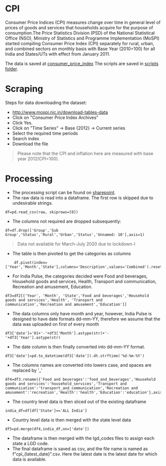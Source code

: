 ﻿# CPI 
Consumer Price Indices (CPI) measures change over time in general level of prices of goods and services that households acquire for the purpose of consumption.The Price Statistics Division (PSD) of the National Statistical Office (NSO), Ministry of Statistics and Programme Implementation (MoSPI) started compiling Consumer Price Index (CPI) separately for rural, urban, and combined sectors on monthly basis with Base Year (2010=100) for all India and States/UTs with effect from January 2011.


The data is saved at [consumer_price_index](https://isbhydmoh-my.sharepoint.com/:f:/g/personal/idp_isb_edu/EudS-9Q6gEhEj0TPc_t6J0gBFzXZrrk4d1KyRrva_iII9g?e=OTA6Q0)
The scripts are saved in [scripts folder](https://isbhydmoh-my.sharepoint.com/:f:/g/personal/idp_isb_edu/EudS-9Q6gEhEj0TPc_t6J0gBFzXZrrk4d1KyRrva_iII9g?e=OTA6Q0).
# Scraping 
Steps for data downloading the dataset:

- http://www.mospi.nic.in/download-tables-data
- Click on "Consumer Price Index Archives"
- Click Yes.
-  Click on "Time Series" -> Base {2012} -> Current series
- Select the required time periods
- Search index
- Download the file
>Please note that the CPI and inflation here are measured with base year 2012(CPI=100).

# Processing 
- The processing script can be found on [sharepoint](https://isbhydmoh-my.sharepoint.com/:f:/g/personal/idp_isb_edu/EgP7YFur0ZlBsvSNy5oO4B0BSgNIEtF4jJAVmkGmhKS7GQ?e=439MGr). 
- The raw data is read into a dataframe. The first row is skipped due to undesirable strings. 
  
```
df=pd.read_csv(raw, skiprows=[0])
```

- The columns not required are dropped subsequently: 

```
df=df.drop(['Group','Sub Group','Status','Rural','Urban','Status','Unnamed: 10'],axis=1)  
```

  

> Data not available for March-July 2020 due to lockdown-I
- The table is then pivoted to get the categories as columns
```
    df.pivot(index=['Year','Month','State'],columns='Description',values='Combined').reset_index()
```

- For India Pulse, the categories decided were Food and beverages, Household goods and services, Health, Transport and communication, Recreation and amusement, Education. 
```
df3=df2[['Year', 'Month', 'State','Food and beverages','Household goods and services','Health', 'Transport and communication','Recreation and amusement','Education']]

```
- The data columns only have month and year, however, India Pulse is designed to have date formats dd-mm-YY, therefore we assume that the data was uploaded on first of every month 
``` 
df3['date']='01+'-'+df3['Month'].astype(str)+'-'+df3['Year'].astype(str)
```
- The date column is then finally converted into dd-mm-YY format.
```
df3['date']=pd.to_datetime(df3['date']).dt.strftime('%d-%m-%Y')
```
- The columns names are converted into lowers case, and spaces are replaced by '_'
```
df4=df3.rename({'Food and beverages':'food_and_beverages','Household goods and services':'household_services','Transport and communication':'transport_and_communication','Recreation and amusement':'recreation','Health':'health','Education':'education'},axis=1)
```
- The country level data is then sliced out of the existing dataframe 
```
india_df=df[df['State']=='ALL India']
``` 
- Country level data is then merged with the state level data
```
df5=pd.merge(df4,india_df,on=['date'])
```
- The dataframe is then merged with the lgd_codes files to assign each state a LGD code. 
- The final dataframe is saved as csv, and the file name is named as f"cpi_{latest_date}".csv. Here the latest date is the latest date for which data is available. 

